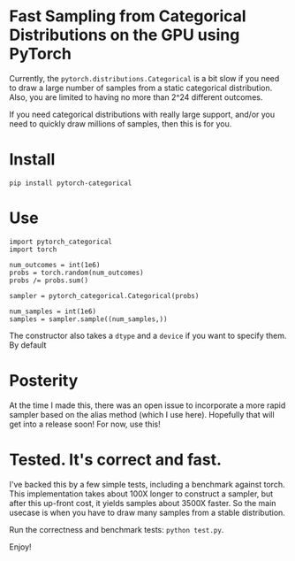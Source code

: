 # Fast Sampling from Categorical Distributions on the GPU using PyTorch

Currently, the `pytorch.distributions.Categorical` is a bit slow if you
need to draw a large number of samples from a static categorical distribution.
Also, you are limited to having no more than 2^24 different outcomes.

If you need categorical distributions with really large support, and/or
you need to quickly draw millions of samples, then this is for you.

# Install

``pip install pytorch-categorical``

# Use

    import pytorch_categorical
	import torch

	num_outcomes = int(1e6)
    probs = torch.random(num_outcomes)
	probs /= probs.sum()

	sampler = pytorch_categorical.Categorical(probs)

	num_samples = int(1e6)
	samples = sampler.sample((num_samples,))

The constructor also takes a `dtype` and a `device` if you want to specify 
them.  By default

# Posterity
At the time I made this, there was an open issue to incorporate a more rapid
sampler based on the alias method (which I use here).  Hopefully that will
get into a release soon!  For now, use this!

# Tested.  It's correct and fast.
I've backed this by a few simple tests, including a benchmark against torch.
This implementation takes about 100X longer to construct a sampler, but 
after this up-front cost, it yields samples about 3500X faster.  So the main
usecase is when you have to draw many samples from a stable distribution.

Run the correctness and benchmark tests: ``python test.py``.

Enjoy!


